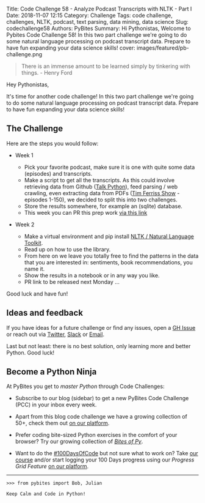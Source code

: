 Title: Code Challenge 58 - Analyze Podcast Transcripts with NLTK - Part I
Date: 2018-11-07 12:15
Category: Challenge
Tags: code challenge, challenges, NLTK, podcast, text parsing, data mining, data science
Slug: codechallenge58
Authors: PyBites
Summary: Hi Pythonistas, Welcome to Pybites Code Challenge 58! In this two part challenge we're going to do some natural language processing on podcast transcript data. Prepare to have fun expanding your data science skills!
cover: images/featured/pb-challenge.png

> There is an immense amount to be learned simply by tinkering with things. - Henry Ford

Hey Pythonistas,

It's time for another code challenge!  In this two part challenge we're going to do some natural language processing on podcast transcript data. Prepare to have fun expanding your data science skills!

## The Challenge

Here are the steps you would follow:

- Week 1
	- Pick your favorite podcast, make sure it is one with quite some data (episodes) and transcripts.
	- Make a script to get all the transcripts. As this could involve retrieving data from Github ([Talk Python](https://github.com/mikeckennedy/talk-python-transcripts)), feed parsing / web crawling, even extracting data from PDFs ([Tim Ferriss Show](https://tim.blog/2018/09/20/all-transcripts-from-the-tim-ferriss-show/) - episodes 1-150), we decided to split this into two challenges.
	- Store the results somewhere, for example an (sqlite) database.
	- This week you can PR this prep work [via this link](https://codechalleng.es/challenges/58)

- Week 2
	- Make a virtual environment and pip install [NLTK / Natural Language Toolkit](http://www.nltk.org).
	- Read up on how to use the library.
	- From here on we leave you totally free to find the patterns in the data that you are interested in: sentiments, book recommendations, you name it.
	- Show the results in a notebook or in any way you like.
	- PR link to be released next Monday ...

Good luck and have fun!

## Ideas and feedback

If you have ideas for a future challenge or find any issues, open a [GH Issue](https://github.com/pybites/challenges/issues) or reach out via [Twitter](https://twitter.com/pybites), [Slack](https://codechalleng.es/settings/) or [Email](mailto:pybitesblog@gmail.com).

Last but not least: there is no best solution, only learning more and better Python. Good luck!

## Become a Python Ninja

At PyBites you get to *master Python* through Code Challenges:

* Subscribe to our blog (sidebar) to get a new PyBites Code Challenge (PCC) in your inbox every week.

* Apart from this blog code challenge we have a growing collection of 50+, check them out [on our platform](https://codechalleng.es/challenges/). 

* Prefer coding bite-sized Python exercises in the comfort of your browser? Try our growing collection of _[Bites of Py](https://codechalleng.es/bites/)_.

* Want to do the [#100DaysOfCode](https://twitter.com/hashtag/100DaysOfCode?src=hash&lang=en) but not sure what to work on? Take [our course](https://talkpython.fm/100days?utm_source=pybites) and/or start logging your 100 Days progress using our _Progress Grid Feature_ [on our platform](https://codechalleng.es/100days/).


---

	>>> from pybites import Bob, Julian

	Keep Calm and Code in Python!
